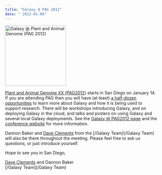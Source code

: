 ```yaml
---
title: "Galaxy @ PAG 2012"
date: " 2012-01-06"
---
```


<div class='right'><a href='/Events/PAG2012/'><img src='/Events/PAG2012/PAG2012.png' alt='Galaxy @ Plant and Animal Genome (PAG 2012)' width="200" /></a></div>

[Plant and Animal Genome XX (PAG2012)](/src/events/pag2012/index.md) starts in San Diego on January 14.  If you are attending PAG then you will have (at least) [a half-dozen opportunities](/src/events/pag2012/index.md) to learn more about Galaxy and how it is being used to support research.  There will be workshops introducing Galaxy, and on deploying Galaxy in the cloud, and talks and posters on using Galaxy and several local Galaxy deployments.  See the [Galaxy @ PAG2012 page](/src/events/pag2012/index.md) and the [conference website](http://www.intlpag.org/) for more information.

Dannon Baker and [Dave Clements](/src/people/dave-clements/index.md) from the [/Galaxy Team](/Galaxy Team) will also be there throughout the meeting.  Please feel free to ask us questions, or just introduce yourself.

Hope to see you in San Diego,

[Dave Clements](/src/people/dave-clements/index.md) and Dannon Baker<br />
[/Galaxy Team](/Galaxy Team)
